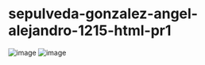 # sepulveda-gonzalez-angel-alejandro-1215-html-pr1
![image](https://github.com/user-attachments/assets/5207fdd7-4270-4ef2-98c8-582fa3ccb14d)
![image](https://github.com/user-attachments/assets/6cdba4b7-1a18-4f96-b89e-2156bacf2fde)
